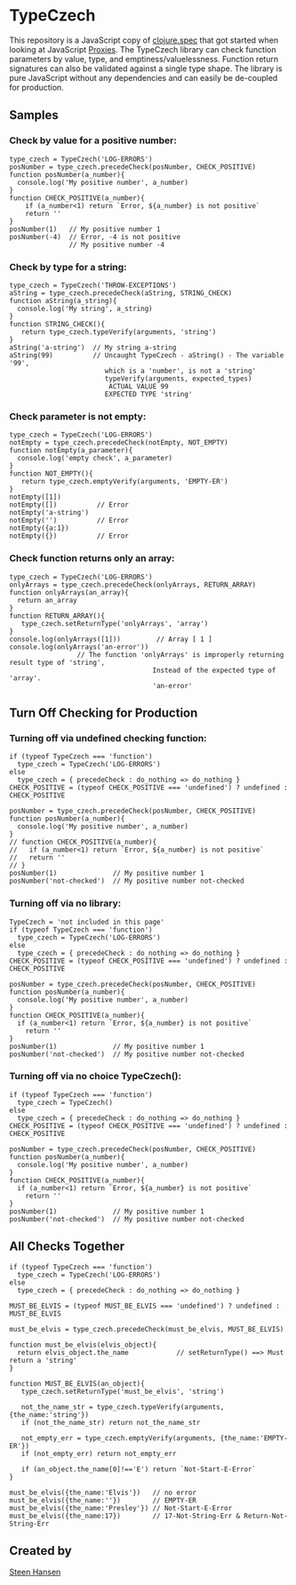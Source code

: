 

  
  


# TypeCzech

  
This repository is a JavaScript copy of [clojure.spec](https://clojure.org/about/spec) that got started when looking at JavaScript [Proxies](https://developer.mozilla.org/en-US/docs/Web/JavaScript/Reference/Global_Objects/Proxy). 
The TypeCzech library can check function parameters by value, type, and emptiness/valuelessness. 
Function return signatures can also be validated against a single type shape.
The library is pure JavaScript without any dependencies and can easily be de-coupled for production.
 




## Samples

### Check by value for a positive number:

    type_czech = TypeCzech('LOG-ERRORS')
    posNumber = type_czech.precedeCheck(posNumber, CHECK_POSITIVE) 
    function posNumber(a_number){
      console.log('My positive number', a_number)
    }
    function CHECK_POSITIVE(a_number){
        if (a_number<1) return `Error, ${a_number} is not positive`
        return ''
    }
    posNumber(1)   // My positive number 1
    posNumber(-4)  // Error, -4 is not positive
                   // My positive number -4

### Check by type for a string:

    type_czech = TypeCzech('THROW-EXCEPTIONS')
    aString = type_czech.precedeCheck(aString, STRING_CHECK) 
    function aString(a_string){
      console.log('My string', a_string)
    }
    function STRING_CHECK(){
       return type_czech.typeVerify(arguments, 'string')
    }
    aString('a-string')  // My string a-string
    aString(99)          // Uncaught TypeCzech - aString() - The variable '99',
                            which is a 'number', is not a 'string'
                            typeVerify(arguments, expected_types)
                             ACTUAL VALUE 99
                            EXPECTED TYPE 'string'

### Check parameter is not empty:
    type_czech = TypeCzech('LOG-ERRORS')
    notEmpty = type_czech.precedeCheck(notEmpty, NOT_EMPTY) 
    function notEmpty(a_parameter){
      console.log('empty check', a_parameter)
    }
    function NOT_EMPTY(){
       return type_czech.emptyVerify(arguments, 'EMPTY-ER')
    }
    notEmpty([1]) 
    notEmpty([])          // Error
    notEmpty('a-string')
    notEmpty('')          // Error
    notEmpty({a:1})
    notEmpty({})          // Error

### Check function returns only an array:
    type_czech = TypeCzech('LOG-ERRORS')
    onlyArrays = type_czech.precedeCheck(onlyArrays, RETURN_ARRAY) 
    function onlyArrays(an_array){
      return an_array
    }
    function RETURN_ARRAY(){
       type_czech.setReturnType('onlyArrays', 'array')
    }
    console.log(onlyArrays([1]))         // Array [ 1 ]
    console.log(onlyArrays('an-error'))  
                     // The function 'onlyArrays' is improperly returning result type of 'string', 
                                        Instead of the expected type of 'array'. 
                                        'an-error'

## Turn Off Checking for Production

### Turning off via undefined checking function:
    if (typeof TypeCzech === 'function')
      type_czech = TypeCzech('LOG-ERRORS')
    else
      type_czech = { precedeCheck : do_nothing => do_nothing }
    CHECK_POSITIVE = (typeof CHECK_POSITIVE === 'undefined') ? undefined : CHECK_POSITIVE

    posNumber = type_czech.precedeCheck(posNumber, CHECK_POSITIVE) 
    function posNumber(a_number){
      console.log('My positive number', a_number)
    }
    // function CHECK_POSITIVE(a_number){
    //   if (a_number<1) return `Error, ${a_number} is not positive`
    //   return ''
    // }
    posNumber(1)              // My positive number 1
    posNumber('not-checked')  // My positive number not-checked

### Turning off via no library:
    TypeCzech = 'not included in this page'
    if (typeof TypeCzech === 'function')
      type_czech = TypeCzech('LOG-ERRORS')
    else
      type_czech = { precedeCheck : do_nothing => do_nothing }
    CHECK_POSITIVE = (typeof CHECK_POSITIVE === 'undefined') ? undefined : CHECK_POSITIVE

    posNumber = type_czech.precedeCheck(posNumber, CHECK_POSITIVE) 
    function posNumber(a_number){
      console.log('My positive number', a_number)
    }
    function CHECK_POSITIVE(a_number){
      if (a_number<1) return `Error, ${a_number} is not positive`
        return ''
    }
    posNumber(1)              // My positive number 1
    posNumber('not-checked')  // My positive number not-checked

### Turning off via no choice TypeCzech():
    if (typeof TypeCzech === 'function')
      type_czech = TypeCzech()
    else
      type_czech = { precedeCheck : do_nothing => do_nothing }
    CHECK_POSITIVE = (typeof CHECK_POSITIVE === 'undefined') ? undefined : CHECK_POSITIVE

    posNumber = type_czech.precedeCheck(posNumber, CHECK_POSITIVE) 
    function posNumber(a_number){
      console.log('My positive number', a_number)
    }
    function CHECK_POSITIVE(a_number){
      if (a_number<1) return `Error, ${a_number} is not positive`
        return ''
    }
    posNumber(1)              // My positive number 1
    posNumber('not-checked')  // My positive number not-checked


## All Checks Together
    if (typeof TypeCzech === 'function')
      type_czech = TypeCzech('LOG-ERRORS')
    else
      type_czech = { precedeCheck : do_nothing => do_nothing }

    MUST_BE_ELVIS = (typeof MUST_BE_ELVIS === 'undefined') ? undefined : MUST_BE_ELVIS

    must_be_elvis = type_czech.precedeCheck(must_be_elvis, MUST_BE_ELVIS) 

    function must_be_elvis(elvis_object){
      return elvis_object.the_name            // setReturnType() ==> Must return a 'string'
    }

    function MUST_BE_ELVIS(an_object){
       type_czech.setReturnType('must_be_elvis', 'string')

       not_the_name_str = type_czech.typeVerify(arguments, {the_name:'string'})
       if (not_the_name_str) return not_the_name_str

       not_empty_err = type_czech.emptyVerify(arguments, {the_name:'EMPTY-ER'})
       if (not_empty_err) return not_empty_err
       
       if (an_object.the_name[0]!=='E') return `Not-Start-E-Error`
    }

    must_be_elvis({the_name:'Elvis'})   // no error
    must_be_elvis({the_name:''})        // EMPTY-ER
    must_be_elvis({the_name:'Presley'}) // Not-Start-E-Error
    must_be_elvis({the_name:17})        // 17-Not-String-Err & Return-Not-String-Err


     




## Created by


[Steen Hansen](https://github.com/steenhansen)

